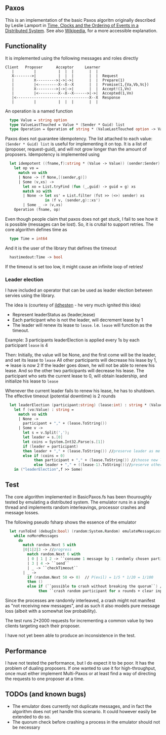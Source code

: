 ## Paxos
This is an implementation of the basic Paxos algoritm originally described by Leslie Lamport in
[Time, Clocks and the Ordering of Events in a Distributed System](http://research.microsoft.com/en-us/um/people/lamport/pubs/pubs.html#time-clocks). See also [Wikipedia](https://en.wikipedia.org/wiki/Paxos_(computer_science)), for a more accessible explanation.

## Functionality

It is implemented using the following messages and roles directly

```
Client   Proposer      Acceptor     Learner
   |         |          |  |  |       |  |
   X-------->|          |  |  |       |  |  Request
   |         X--------->|->|->|       |  |  Prepare(1)
   |         |<---------X--X--X       |  |  Promise(1,{Va,Vb,Vc})
   |         X--------->|->|->|       |  |  Accept!(1,Vn)
   |         |<---------X--X--X------>|->|  Accepted(1,Vn)
   |<---------------------------------X--X  Response
   |         |          |  |  |       |  |
```

An operation is a named function
```fsharp
  type Value = string option
  type ValueLastTouched = Value * (Sender * Guid) list
  type Operation = Operation of string * (ValueLastTouched option -> ValueLastTouched)
```

Paxos does not guarantee idempotency. The list attached to each value: ```(Sender * Guid) list``` is useful for implementing it on top. 
It is a list of (proposer, request-guid), and will not grow longer than the amount of proposers.
Idempotency is implemented using
```fsharp
  let idempotent ((fname,f):string * (Value -> Value)) (sender:Sender) (g:System.Guid) : Operation =
    let op vo = 
      match vo with
      | None -> (f None,[(sender,g)])
      | Some (v,xs) -> 
        let xo = List.tryFind (fun (_,guid) -> guid = g) xs
        match xo with
        | None -> let xs' = List.filter (fst >> (<>) sender) xs
                  in (f v, (sender,g)::xs')
        | Some _ -> (v,xs)
    Operation (fname, op)
```

Even though people claim that paxos does not get stuck, I fail to see how it is possible (messages can be lost).
So, it is crutial to support retries. The core algorithm defines time as
```fsharp
  type Time = int64
```
And it is the user of the library that defines the timeout
```fsharp
  hastimedout:Time -> bool
```
If the timeout is set too low, it might cause an infinite loop of retries! 

### Leader election

I have included an operator that can be used as leader election between servies using the library.

The idea is (courtesy of [ildhesten](https://github.com/ildhesten) - he very much ignited this idea)
 - Represent leaderStatus as (leader,lease)
 - Each participant who is not the leader, will decrement lease by 1
 - The leader will renew its lease to `lease`. I.e. `lease` will function as the timeout.

Example:
  3 participants
  leaderElection is applied every 1s by each participant
  `lease` is 4
  
  Then: Initially, the value will be None, and the first come will be the leader, and set its lease to `lease`
  All other participants will decrease his lease by 1, => lease is now 2
  If the leader goes down, he will not be able to renew his lease. And so the other two participants will decrease his lease.
  The participant who sets the current lease to 0, will obtain leadership, and initialize his lease to `lease`
  
  Whenever the current leader fails to renew his lease, he has to shutdown.
  The effective timeout (potential downtime) is 2 rounds

```fsharp
  let leaderElection (participant:string) (lease:int) : string * (Value -> Value) =
    let f (vo:Value) : string = 
      match vo with
      | None -> 
        participant + "," + (lease.ToString())
      | Some v -> 
        let s = v.Split(',');
        let leader = s.[0]
        let coins = System.Int32.Parse(s.[1])
        if (leader = participant)
        then leader + "," + (lease.ToString()) //preserve leader as me
        else if (coins = 0)
             then participant + "," + (lease.ToString()) //choose new leader
             else leader + "," + ((lease-1).ToString())//preserve other leader
    in ("leaderElection",f >> Some)
```


## Test

The core algorithm implemented in BasicPaxos.fs has been thouroughly tested by emulating a distributed system.
The emulator runs in a single thread and implements random interleavings, processor crashes and message losses.

The following pseudo fsharp shows the essence of the emulator
```fsharp
  let runToEnd (debugIn:bool) (random:System.Random) emulateMessageLosses quorumSize participants result = 
    while noMoreMessages
      do
        match random.Next 5 with
        |0|1|2|3 -> //progress
          match random.Next 6 with
          | 0 | 1 | 2 -> ``consume 1 message by 1 randomly chosen participant``
          | 3 | 4 -> ``send``
          | _ -> ``checkTimeout``
        | _ ->
          if (random.Next 50 <> 0)  // P(evil) = 1/5 * 1/20 = 1/100
          then () 
          else if (``possible to crash without breaking the quorum``) //TODO This should not be necessary
		       then ``crash random participant for x rounds + clear input messages``
```

Since the processes are randomly interleaved, a crash might not manifest as "not receiving new messages", 
and as such it also models pure message loss (albeit with a somewhat low probability).

The test runs 2*2000 requests for incrementing a common value by two clients targeting each their proposer.

I have not yet been able to produce an inconsistence in the test.


## Performance
I have not tested the performance, but I do expect it to be poor. It has the problem of dualing proposers. 
If one wanted to use it for high-throughput, once must either implement Multi-Paxos or at least find a way 
of directing the requests to one proposer at a time.


## TODOs (and known bugs)

 - The emulator does currently not duplicate messages, and in fact the algorithm does not yet handle this scenario. It could however easily be extended to do so.
 - The quorum check before crashing a process in the emulator should not be necessary

